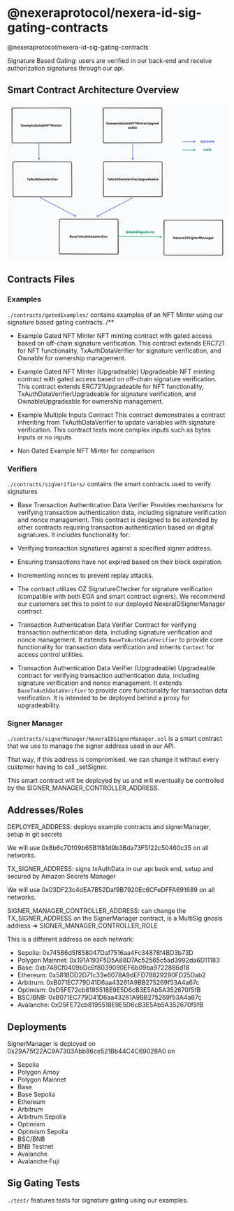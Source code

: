 # @nexeraprotocol/nexera-id-sig-gating-contracts

@nexeraprotocol/nexera-id-sig-gating-contracts

Signature Based Gating: users are verified in our back-end and receive authorization signatures through our api.

## Smart Contract Architecture Overview

![Architecture Overview](../images/NexeraID%20Smart%20Contract%20Architecture%20Overview.png)

## Contracts Files

### Examples

`./contracts/gatedExamples/` contains examples of an NFT Minter using our signature based gating contracts.
/**

- Example Gated NFT Minter
NFT minting contract with gated access based on off-chain signature verification.
This contract extends ERC721 for NFT functionality, TxAuthDataVerifier for signature verification, and Ownable for ownership management.

- Example Gated NFT Minter (Upgradeable)
Upgradeable NFT minting contract with gated access based on off-chain signature verification.
This contract extends ERC721Upgradeable for NFT functionality, TxAuthDataVerifierUpgradeable for signature verification, and OwnableUpgradeable for ownership management.

- Example Multiple Inputs Contract
This contract demonstrates a contract inheriting from TxAuthDataVerifier to update variables with signature verification.
This contract tests more complex inputs such as bytes inputs or no inputs

- Non Gated Example  NFT Minter for comparison

### Verifiers

`./contracts/sigVerifiers/` contains the smart contracts used to verify signatures

- Base Transaction Authentication Data Verifier
Provides mechanisms for verifying transaction authentication data, including signature verification and nonce management.
This contract is designed to be extended by other contracts requiring transaction authentication based on digital signatures.
It includes functionality for:
- Verifying transaction signatures against a specified signer address.
- Ensuring transactions have not expired based on their block expiration.
- Incrementing nonces to prevent replay attacks.
- The contract utilizes OZ SignatureChecker for signature verification (compatible with both EOA and smart contract signers). We recommend our customers set this to point to our deployed NexeraIDSignerManager contract.

- Transaction Authentication Data Verifier
Contract for verifying transaction authentication data, including signature verification and nonce management.
It extends `BaseTxAuthDataVerifier` to provide core functionality for transaction data verification and inherits `Context` for access control utilities.

- Transaction Authentication Data Verifier (Upgradeable)
Upgradeable contract for verifying transaction authentication data, including signature verification and nonce management.
It extends `BaseTxAuthDataVerifier` to provide core functionality for transaction data verification.
It is intended to be deployed behind a proxy for upgradeability.

### Signer Manager

`./contracts/signerManager/NexeraIDSignerManager.sol` is a smart contract that we use to manage the signer address used in our API.

That way, if this address is compromised, we can change it without every customer having to call _setSigner.

This smart contract will be deployed by us and will eventually be controlled by the SIGNER_MANAGER_CONTROLLER_ADDRESS.

## Addresses/Roles

DEPLOYER_ADDRESS: deploys example contracts and signerManager, setup in git secrets

We will use 0x8b6c7Df09b65B1f81d9b3Bda73F5f22c50460c35 on all networks.

TX_SIGNER_ADDRESS: signs txAuthData in our api back end, setup and secured by Amazon Secrets Manager

We will use 0x03DF23c4dEA7B52Daf9B7920Ec6CFeDFFA691689 on all networks.

SIGNER_MANAGER_CONTROLLER_ADDRESS: can change the TX_SIGNER_ADDRESS on the SignerManager contract, is a MultiSig gnosis address => SIGNER_MANAGER_CONTROLLER_ROLE

This is a different address on each network:

- Sepolia: 0x745B6d5f858047Daf7516aa4Fc34878f4BD3b73D
- Polygon Mainnet: 0x191A193F5D5A88D7Ac52565c5ad3992da6D11183
- Base: 0xb748Cf0409bDc6f8039090EF6b09ba9722886d18
- Ethereum: 0x5818DD2D71c33e6078A9dEFD78829290FD25Dab2
- Arbitrum: 0xB071EC779D41D6aa43261A9BB275269f53A4a67c
- Optimism: 0xD5FE72cb8195518E9E5D6cB3E5Ab5A352670f5fB
- BSC/BNB: 0xB071EC779D41D6aa43261A9BB275269f53A4a67c
- Avalanche: 0xD5FE72cb8195518E9E5D6cB3E5Ab5A352670f5fB

## Deployments

SignerManager is deployed on 0x29A75f22AC9A7303Abb86ce521Bb44C4C69028A0 on

- Sepolia
- Polygon Amoy
- Polygon Mainnet
- Base
- Base Sepolia
- Ethereum
- Arbitrum
- Arbitrum Sepolia
- Optimism
- Optimism Sepolia
- BSC/BNB
- BNB Testnet
- Avalanche
- Avalanche Fuji

## Sig Gating Tests

`./test/` features tests for signature gating using our examples.
